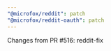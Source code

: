 ```yaml
---
"@microfox/reddit": patch
"@microfox/reddit-oauth": patch
---
```


Changes from PR #516: reddit-fix
